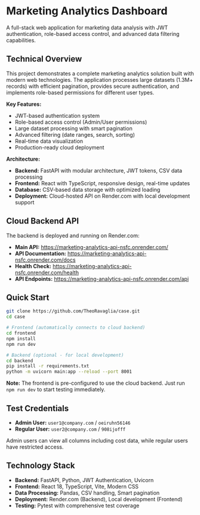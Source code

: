 # Marketing Analytics Dashboard

A full-stack web application for marketing data analysis with JWT authentication, role-based access control, and advanced data filtering capabilities.

## Technical Overview

This project demonstrates a complete marketing analytics solution built with modern web technologies. The application processes large datasets (1.3M+ records) with efficient pagination, provides secure authentication, and implements role-based permissions for different user types.

**Key Features:**
- JWT-based authentication system
- Role-based access control (Admin/User permissions)
- Large dataset processing with smart pagination
- Advanced filtering (date ranges, search, sorting)
- Real-time data visualization
- Production-ready cloud deployment

**Architecture:**
- **Backend:** FastAPI with modular architecture, JWT tokens, CSV data processing
- **Frontend:** React with TypeScript, responsive design, real-time updates
- **Database:** CSV-based data storage with optimized loading
- **Deployment:** Cloud-hosted API on Render.com with local development support

## Cloud Backend API

The backend is deployed and running on Render.com:

- **Main API:** https://marketing-analytics-api-nsfc.onrender.com/
- **API Documentation:** https://marketing-analytics-api-nsfc.onrender.com/docs
- **Health Check:** https://marketing-analytics-api-nsfc.onrender.com/health
- **API Endpoints:** https://marketing-analytics-api-nsfc.onrender.com/api

## Quick Start

```bash
git clone https://github.com/TheoRavaglia/case.git
cd case

# Frontend (automatically connects to cloud backend)
cd frontend
npm install
npm run dev

# Backend (optional - for local development)
cd backend
pip install -r requirements.txt
python -m uvicorn main:app --reload --port 8001
```

**Note:** The frontend is pre-configured to use the cloud backend. Just run `npm run dev` to start testing immediately.

## Test Credentials

- **Admin User:** `user1@company.com` / `oeiruhn56146`
- **Regular User:** `user2@company.com` / `908ijofff`

Admin users can view all columns including cost data, while regular users have restricted access.

## Technology Stack

- **Backend:** FastAPI, Python, JWT Authentication, Uvicorn
- **Frontend:** React 18, TypeScript, Vite, Modern CSS
- **Data Processing:** Pandas, CSV handling, Smart pagination
- **Deployment:** Render.com (Backend), Local development (Frontend)
- **Testing:** Pytest with comprehensive test coverage

